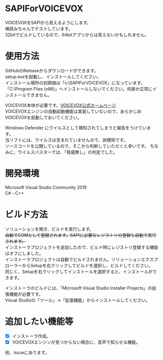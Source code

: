 # SAPIForVOICEVOX
VOICEVOXをSAPIから見えるようにします。  
棒読みちゃんでテストしています。  
32bitでビルドしているので、64bitアプリからは見えないかもしれません。

# 使用方法
GitHubのReleaseからダウンロードができます。  
setup.exeを起動し、インストールしてください。  
インストール場所の初期値は「c:\SAPIForVOICEVOX」になっています。  
「C:\Program Files (x86)」へインストールしないでください。何故か正常にインストールできません。  

VOICEVOX本体が必要です。[VOICEVOX公式ホームページ](https://voicevox.hiroshiba.jp/)  
VOICEVOXエンジンの自動起動機能は実装していないので、あらかじめVOICEVOXを起動しておいてください。  

Windows Defender にウイルスとして検知されてしまうと報告をうけています。  
当ソフトには、ウイルスは含まれていませんので、誤検知です。  
ソースコードを公開しているので、そこから判断していただくと幸いです。
ちなみに、ウイルスバスターでは、「脅威無し」の判定でした。    

# 開発環境
Microsoft Visual Studio Community 2019  
C#・C++

# ビルド方法
ソリューションを開き、ビルドを実行します。  
~~自動でCOMとして登録されます。SAPIに必要なレジストリの登録も自動で実行されます。~~  
インストーラプロジェクトを追加したので、ビルド時にレジストリ登録する機能はオフにしました。  
インストーラプロジェクトは自動でビルドされません。ソリューションエクスプローラーからSetupを右クリックしてビルドを選択し、ビルドしてください。  
同じく、Setupを右クリックしてインストールを選択すると、インストールができます。  

インストーラのビルドには、「Microsoft Visual Studio Installer Projects」の拡張機能が必要です。  
Visual Studioの「ツール」→「拡張機能」からインストールしてください。  

# 追加したい機能等
- [x] インストーラ作成。  
- [x] VOICEVOXエンジンが見つからない場合に、音声で知らせる機能。  

他、issueにあります。

